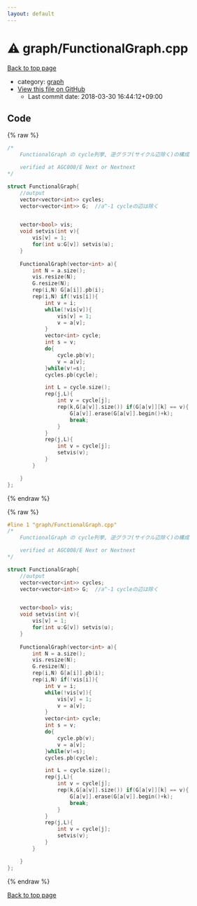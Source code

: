 ```yaml
---
layout: default
---
```


<!-- mathjax config similar to math.stackexchange -->
<script type="text/javascript" async
  src="https://cdnjs.cloudflare.com/ajax/libs/mathjax/2.7.5/MathJax.js?config=TeX-MML-AM_CHTML">
</script>
<script type="text/x-mathjax-config">
  MathJax.Hub.Config({
    TeX: { equationNumbers: { autoNumber: "AMS" }},
    tex2jax: {
      inlineMath: [ ['$','$'] ],
      processEscapes: true
    },
    "HTML-CSS": { matchFontHeight: false },
    displayAlign: "left",
    displayIndent: "2em"
  });
</script>

<script type="text/javascript" src="https://cdnjs.cloudflare.com/ajax/libs/jquery/3.4.1/jquery.min.js"></script>
<script src="https://cdn.jsdelivr.net/npm/jquery-balloon-js@1.1.2/jquery.balloon.min.js" integrity="sha256-ZEYs9VrgAeNuPvs15E39OsyOJaIkXEEt10fzxJ20+2I=" crossorigin="anonymous"></script>
<script type="text/javascript" src="../../assets/js/copy-button.js"></script>
<link rel="stylesheet" href="../../assets/css/copy-button.css" />


# :warning: graph/FunctionalGraph.cpp

<a href="../../index.html">Back to top page</a>

* category: <a href="../../index.html#f8b0b924ebd7046dbfa85a856e4682c8">graph</a>
* <a href="{{ site.github.repository_url }}/blob/master/graph/FunctionalGraph.cpp">View this file on GitHub</a>
    - Last commit date: 2018-03-30 16:44:12+09:00




## Code

<a id="unbundled"></a>
{% raw %}
```cpp
/*
	FunctionalGraph の cycle列挙, 逆グラフ(サイクル辺除く)の構成

	verified at AGC008/E Next or Nextnext
*/

struct FunctionalGraph{
	//output
	vector<vector<int>> cycles;
	vector<vector<int>> G;	//a^-1 cycleの辺は除く


	vector<bool> vis;
	void setvis(int v){
		vis[v] = 1;
		for(int u:G[v]) setvis(u);
	}
	
	FunctionalGraph(vector<int> a){
		int N = a.size();
		vis.resize(N);
		G.resize(N);
		rep(i,N) G[a[i]].pb(i);
		rep(i,N) if(!vis[i]){
			int v = i;
			while(!vis[v]){
				vis[v] = 1;
				v = a[v];
			}
			vector<int> cycle;
			int s = v;
			do{
				cycle.pb(v);
				v = a[v];
			}while(v!=s);
			cycles.pb(cycle);

			int L = cycle.size();
			rep(j,L){
				int v = cycle[j];
				rep(k,G[a[v]].size()) if(G[a[v]][k] == v){
					G[a[v]].erase(G[a[v]].begin()+k);
					break;
				}
			}
			rep(j,L){
				int v = cycle[j];
				setvis(v);
			}
		}

	}
};

```
{% endraw %}

<a id="bundled"></a>
{% raw %}
```cpp
#line 1 "graph/FunctionalGraph.cpp"
/*
	FunctionalGraph の cycle列挙, 逆グラフ(サイクル辺除く)の構成

	verified at AGC008/E Next or Nextnext
*/

struct FunctionalGraph{
	//output
	vector<vector<int>> cycles;
	vector<vector<int>> G;	//a^-1 cycleの辺は除く


	vector<bool> vis;
	void setvis(int v){
		vis[v] = 1;
		for(int u:G[v]) setvis(u);
	}
	
	FunctionalGraph(vector<int> a){
		int N = a.size();
		vis.resize(N);
		G.resize(N);
		rep(i,N) G[a[i]].pb(i);
		rep(i,N) if(!vis[i]){
			int v = i;
			while(!vis[v]){
				vis[v] = 1;
				v = a[v];
			}
			vector<int> cycle;
			int s = v;
			do{
				cycle.pb(v);
				v = a[v];
			}while(v!=s);
			cycles.pb(cycle);

			int L = cycle.size();
			rep(j,L){
				int v = cycle[j];
				rep(k,G[a[v]].size()) if(G[a[v]][k] == v){
					G[a[v]].erase(G[a[v]].begin()+k);
					break;
				}
			}
			rep(j,L){
				int v = cycle[j];
				setvis(v);
			}
		}

	}
};

```
{% endraw %}

<a href="../../index.html">Back to top page</a>


